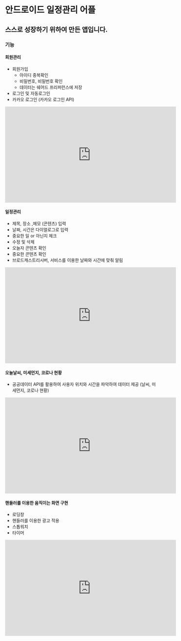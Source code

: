 # 안드로이드 일정관리 어플

## 스스로 성장하기 위하여 만든 앱입니다.

### 기능

#### 회원관리

- 회원가입
  - 아이디 중복확인
  - 비밀번호, 비밀번호 확인
  - 데이터는 쉐어드 프리퍼런스에 저장
- 로그인 및 자동로그인
- 카카오 로그인 (카카오 로그인 API)

<iframe width="560" height="315" src="https://www.youtube.com/embed/x8qC_pjoTUg" title="YouTube video player" frameborder="0" allow="accelerometer; autoplay; clipboard-write; encrypted-media; gyroscope; picture-in-picture" allowfullscreen></iframe>

#### 일정관리

- 제목, 장소 ,메모 (콘텐츠) 입력
- 날짜, 시간은 다이얼로그로 입력
- 중요한 일 or 아닌지 체크
- 수정 및 삭제
- 오늘자 콘텐츠 확인
- 중요한 콘텐츠 확인
- 브로드캐스트리시버, 서비스를 이용한 날짜와 시간에 맞춰 알림

<iframe width="560" height="315" src="https://www.youtube.com/embed/8AtY_-D1TrQ" title="YouTube video player" frameborder="0" allow="accelerometer; autoplay; clipboard-write; encrypted-media; gyroscope; picture-in-picture" allowfullscreen></iframe>

#### 오늘날씨, 미세먼지, 코로나 현황

- 공공데이터 API를 활용하여 사용자 위치와 시간을 파악하여 데이터 제공 (날씨, 미세먼지, 코로나 현황)

<iframe width="560" height="315" src="https://www.youtube.com/embed/mDdzTIe3ZQA" title="YouTube video player" frameborder="0" allow="accelerometer; autoplay; clipboard-write; encrypted-media; gyroscope; picture-in-picture" allowfullscreen></iframe>

#### 핸들러를 이용한 움직이는 화면 구현

- 로딩창
- 핸들러를 이용한 광고 적용
- 스톱워치
- 타이머

<iframe width="560" height="315" src="https://www.youtube.com/embed/ztnN9z0shoA" title="YouTube video player" frameborder="0" allow="accelerometer; autoplay; clipboard-write; encrypted-media; gyroscope; picture-in-picture" allowfullscreen></iframe>








